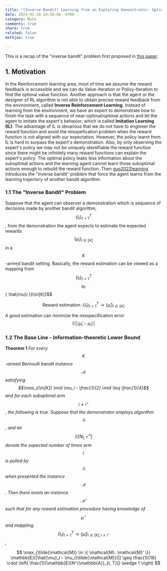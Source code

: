```yaml
---
title: "(Inverse Bandit) Learning from an Exploring Demonstrator: Optimal Reward Estimation for Bandits"
date: 2024-02-28 10:50:00 -0700
category: Note
comments: true
share: true
related: false
mathjax: true

---
```


This is a recap of the "inverse bandit" problem first proposed in [this paper](https://arxiv.org/pdf/2106.14866.pdf).

## 1. Motivation

In the Reinforcement learning area, most of time we assume the reward feedback is accessible and we can do Value-Iteration or Policy-Iteration to find the optimal value function. Another approach is that the agent or the designer of RL algorithm is not able to obtain precise reward feedback from the environment, called **Inverse Reinforcement Learning**. Instead of learning from the environment, we have an expert to demonstrate how to finish the task with a sequence of near-optimal/optimal actions and let the agent to imitate the expert's behavior, which is called **Imitation Learning (IL)**. The advantage of IL is obvarious that we do not have to engineer the reward function and avoid the misspefication problem when the reward function is not aligned with our expectation. However, the policy learnt from IL is hard to surpass the expert's demonstration. Also, by only observing the expert's policy we may not be uniquely identifiable the reward function since there might be infinitely many reward functions can explain the expert's policy. The optimal policy leaks less information about the suboptimal actions and the learning agent cannot learn those suboptimal actions enough to rebuild the reward function. Then [guo2022learning](https://arxiv.org/pdf/2106.14866.pdf) introduces the "inverse bandit" problem that force the agent learns from the learning trajectory of another bandit algorithm.

### 1.1 The "Inverse Bandit" Problem

Suppose that the agent can observer a demonstration which is sequence of decisions made by another bandit algorithm, $$\{ I_t \}_{t=1}^T$$, from the demonstration the agent expects to estimate the expected rewards $$\{ \mu_i \}_{i\in[K]}$$ in a $$K$$-armed bandit setting. Basically, the reward estimation can be viewed as a mapping from $$\{ I_t \}_{t=1}^T$$ $$ to $$\{ \hat\{mu}_i \}_{i\in[K]}$$


$$
\text{Reward estimation :} \{ I_t \}_{t=1}^T \to\{ \hat{\mu}_i \}_{i\in[K]}
$$


A good estimation can minimize the misspecification error $$\mathbb{E}[ \mid \hat{\mu}_i - \mu_i \mid]$$

### 1.2 The Base Line - Information-theoretic Lower Bound

**Theorem 1** *For every $$K$$-armed Bernoulli bandit instance $$\mathcal{M}$$ satisfying $$\max_{i\in[K]} \mid \mu_i - \frac{1}{2} \mid \leq \frac{1}{4}$$ and for each suboptimal arm $$i\neq i^\star$$, the following is true. Suppose that the demonstrator employs algorithm $$\mathbb{A}$$, and let $$\mathbb{E}[N^{\mathbb{A}}_{t, T}]$$ denote the expected number of times arm $$i$$ is pulled by $$\mathbb{A}$$ when presented the instance $$\mathcal{M}$$. Then there exists an instance $$\mathcal{M}'$$ such that for any reward estimation procedure having knowledge of $$\mu^\star$$ and mappling $$\{I_t\}_{t=1}^T \to \{ \hat{\mu}_i \}_{i\in[K], i \neq i^\star}$$,*


$$
\max_{\tilde{\mathcal{M}} \in \{ \mathcal{M}. \mathcal{M}' \}} \mathbb{E}[|\hat{\mu}_i - \mu_i(\tilde{\mathcal{M}})|]
\geq
\frac{1}{16} \cdot \left( \frac{1}{\mathbb{E}[N^{\mathbb{A}}_{t, T}]} \wedge 1 \right)
$$

